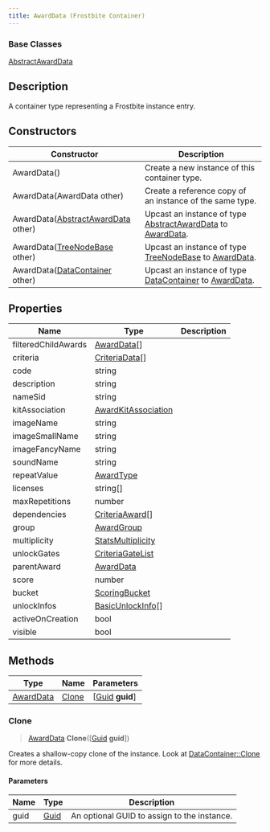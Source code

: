 ```yaml
---
title: AwardData (Frostbite Container)
---
```

### Base Classes

[AbstractAwardData](AbstractAwardData)

## Description

A container type representing a Frostbite instance entry.

## Constructors

| Constructor                                                          | Description                                                                                               |
| -------------------------------------------------------------------- | --------------------------------------------------------------------------------------------------------- |
| AwardData()                                                          | Create a new instance of this container type.                                                             |
| AwardData(AwardData other)                                           | Create a reference copy of an instance of the same type.                                                  |
| AwardData([AbstractAwardData](AbstractAwardData) other)              | Upcast an instance of type [AbstractAwardData](AbstractAwardData) to [AwardData](AwardData).              |
| AwardData([TreeNodeBase](TreeNodeBase) other)                        | Upcast an instance of type [TreeNodeBase](TreeNodeBase) to [AwardData](AwardData).                        |
| AwardData([DataContainer](/vext/ref/cls/shr/datacontainer) other) | Upcast an instance of type [DataContainer](/vext/ref/cls/shr/datacontainer) to [AwardData](AwardData). |

## Properties

| Name                | Type                                       | Description |
| ------------------- | ------------------------------------------ | ----------- |
| filteredChildAwards | [AwardData](AwardData)\[\]                 |             |
| criteria            | [CriteriaData](CriteriaData)\[\]           |             |
| code                | string                                     |             |
| description         | string                                     |             |
| nameSid             | string                                     |             |
| kitAssociation      | [AwardKitAssociation](AwardKitAssociation) |             |
| imageName           | string                                     |             |
| imageSmallName      | string                                     |             |
| imageFancyName      | string                                     |             |
| soundName           | string                                     |             |
| repeatValue         | [AwardType](AwardType)                     |             |
| licenses            | string\[\]                                 |             |
| maxRepetitions      | number                                     |             |
| dependencies        | [CriteriaAward](CriteriaAward)\[\]         |             |
| group               | [AwardGroup](AwardGroup)                   |             |
| multiplicity        | [StatsMultiplicity](StatsMultiplicity)     |             |
| unlockGates         | [CriteriaGateList](CriteriaGateList)       |             |
| parentAward         | [AwardData](AwardData)                     |             |
| score               | number                                     |             |
| bucket              | [ScoringBucket](ScoringBucket)             |             |
| unlockInfos         | [BasicUnlockInfo](BasicUnlockInfo)\[\]     |             |
| activeOnCreation    | bool                                       |             |
| visible             | bool                                       |             |

## Methods

| Type                   | Name            | Parameters                                     |
| ---------------------- | --------------- | ---------------------------------------------- |
| [AwardData](AwardData) | [Clone](#clone) | \[[Guid](/vext/ref/cls/shr/guid) **guid**\] |

### Clone

> [AwardData](AwardData) **Clone**(\[[Guid](/vext/ref/cls/shr/guid) **guid**\])

Creates a shallow-copy clone of the instance. Look at [DataContainer::Clone](/vext/ref/cls/shr/datacontainer#clone) for more details.

#### Parameters

| Name | Type         | Description                                 |
| ---- | ------------ | ------------------------------------------- |
| guid | [Guid](Guid) | An optional GUID to assign to the instance. |
